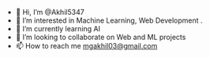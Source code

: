 - 👋 Hi, I’m @Akhil5347
- 👀 I’m interested in Machine Learning, Web Development .
- 🌱 I’m currently learning AI 
- 💞️ I’m looking to collaborate on Web and ML projects
- 📫 How to reach me mgakhil03@gmail.com

<!---
Akhil5347/Akhil5347 is a ✨ special ✨ repository because its `README.md` (this file) appears on your GitHub profile.
You can click the Preview link to take a look at your changes.
--->
